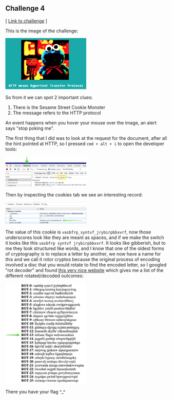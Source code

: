 Challenge 4
-------
[ [Link to challenge](http://ctf.infosecinstitute.com/levelthree.php) ]

This is the image of the challenge:

<img alt="Screenshot from the challenge" src="https://raw.githubusercontent.com/purefan/bilious-weasel/master/ch04/static/img/01.png" width="50%">

So from it we can spot 2 important clues:
1. There is  the Sesame Street Cookie Monster
2. The message refers to the HTTP protocol

An event happens when you hover your mouse over the image, an alert says "stop poking me".

The first thing that I did was to look at the request for the document, after all the hint pointed at HTTP, so I pressed `cmd + alt + i` to open the developer tools:

<img alt="Developer tools in Chrome" src="https://raw.githubusercontent.com/purefan/bilious-weasel/master/ch04/static/img/02.png" width="50%">

Then by inspecting the cookies tab we see an interesting record:

<img alt="Display of the cookie" src="https://raw.githubusercontent.com/purefan/bilious-weasel/master/ch04/static/img/03.png" width="50%">

The value of this cookie is `vasbfrp_syntvf_jrybirpbbxvrf`, now those underscores look like they are meant as spaces, and if we make the switch it looks like this `vasbfrp syntvf jrybirpbbxvrf`. It looks like gibberish, but to me they look structured like words, and I know that one of the oldest forms of cryptography is to replace a letter by another, we now have a name for this and we call it rotor cryptos because the original process of encoding involved a disc that you would rotate to find the encoded letter, so I googled "rot decoder" and found [this very nice website](http://theblob.org/rot.cgi) which gives me a list of the different rotated/decoded outcomes:

<img alt="Result from the rotor decryptor" src="https://raw.githubusercontent.com/purefan/bilious-weasel/master/ch04/static/img/04.png" width="50%">

There you have your flag ^_^
